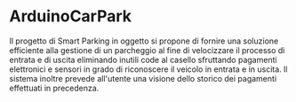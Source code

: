 # ArduinoCarPark
Il progetto di Smart Parking in oggetto si propone di fornire una soluzione efficiente
alla gestione di un parcheggio al fine di velocizzare il processo di entrata
e di uscita eliminando inutili code al casello sfruttando pagamenti elettronici
e sensori in grado di riconoscere il veicolo in entrata e in uscita.
ll sistema inoltre prevede all'utente una visione dello storico
dei pagamenti effettuati in precedenza.

